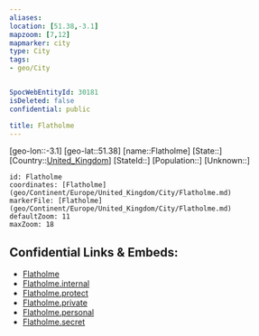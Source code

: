 ```yaml
---
aliases: 
location: [51.38,-3.1]
mapzoom: [7,12] 
mapmarker: city 
type: City
tags:
- geo/City


SpocWebEntityId: 30181
isDeleted: false
confidential: public

title: Flatholme
---
```

[geo-lon::-3.1]
[geo-lat::51.38]
[name::Flatholme]
[State::]
[Country::[United_Kingdom](geo/Continent/Europe/United_Kingdom.md)]
[StateId::]
[Population::]
[Unknown::]


```leaflet
id: Flatholme
coordinates: [Flatholme](geo/Continent/Europe/United_Kingdom/City/Flatholme.md)
markerFile: [Flatholme](geo/Continent/Europe/United_Kingdom/City/Flatholme.md)
defaultZoom: 11 
maxZoom: 18
```


## Confidential Links & Embeds: 
- [Flatholme](../../../../../../_public/geo/Continent/Europe/United_Kingdom/City/Flatholme.md) 
- [Flatholme.internal](../../../../../../_internal/geo/Continent/Europe/United_Kingdom/City/Flatholme.internal.md) 
- [Flatholme.protect](../../../../../../_protect/geo/Continent/Europe/United_Kingdom/City/Flatholme.protect.md) 
- [Flatholme.private](../../../../../../_private/geo/Continent/Europe/United_Kingdom/City/Flatholme.private.md) 
- [Flatholme.personal](../../../../../../_personal/geo/Continent/Europe/United_Kingdom/City/Flatholme.personal.md) 
- [Flatholme.secret](../../../../../../_secret/geo/Continent/Europe/United_Kingdom/City/Flatholme.secret.md) 
